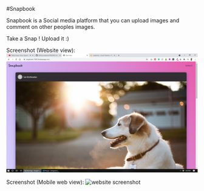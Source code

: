 #Snapbook

Snapbook is a Social media platform that you can upload images and comment on other peoples images.

Take a Snap ! Upload it :) 

Screenshot (Website view):
![website screenshot](https://github.com/saikrishnadas/snapbook/blob/main/Screenshot-web.png)

Screenshot (Mobile web view):
![website screenshot](https://github.com/saikrishnadas/snapbook/blob/main/Screenshot-mobile.jgp)
